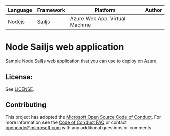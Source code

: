 | Language | Framework | Platform | Author |
| -------- | -------- |--------|--------|
| Nodejs | Sailjs | Azure Web App, Virtual Machine| |

     
# Node Sailjs web application

Sample Node Sailjs web application that you can use to deploy on Azure.

## License:

See [LICENSE](LICENSE).

## Contributing

This project has adopted the [Microsoft Open Source Code of Conduct](https://opensource.microsoft.com/codeofconduct/). For more information see the [Code of Conduct FAQ](https://opensource.microsoft.com/codeofconduct/faq/) or contact [opencode@microsoft.com](mailto:opencode@microsoft.com) with any additional questions or comments.

